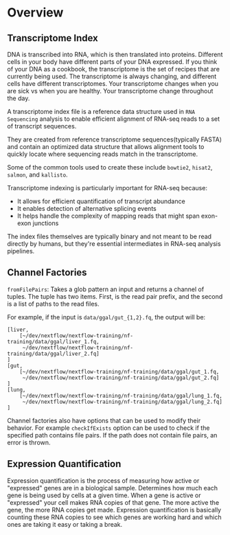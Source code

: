 # Overview

## Transcriptome Index

DNA is transcribed into RNA, which is then translated into proteins. Different cells in your body have different parts of your DNA expressed. If you think of your DNA as a cookbook, the transcriptome is the set of recipes that are currently being used. The transcriptome is always changing, and different cells have different transcriptomes. Your transcriptome changes when you are sick vs when you are healthy. Your transcriptome change throughout the day.

A transcriptome index file is a reference data structure used in `RNA Sequencing` analysis to enable efficient alignment of RNA-seq reads to a set of transcript sequences.

They are created from reference transcriptome sequences(typically FASTA) and contain an optimized data structure that allows alignment tools to quickly locate where sequencing reads match in the transcriptome.

Some of the common tools used to create these include `bowtie2`, `hisat2`, `salmon`, and `kallisto`.

Transcriptome indexing is particularly important for RNA-seq because:
- It allows for efficient quantification of transcript abundance
- It enables detection of alternative splicing events
- It helps handle the complexity of mapping reads that might span exon-exon junctions

The index files themselves are typically binary and not meant to be read directly by humans, but they're essential intermediates in RNA-seq analysis pipelines.

## Channel Factories

`fromFilePairs`: Takes a glob pattern an input and returns a channel of tuples. The tuple has two items. First, is the read pair prefix, and the second is a list of paths to the read files.

For example, if the input is `data/ggal/gut_{1,2}.fq`, the output will be:

```console
[liver,
    [~/dev/nextflow/nextflow-training/nf-training/data/ggal/liver_1.fq,
     ~/dev/nextflow/nextflow-training/nf-training/data/ggal/liver_2.fq]
]
[gut,
    [~/dev/nextflow/nextflow-training/nf-training/data/ggal/gut_1.fq,
     ~/dev/nextflow/nextflow-training/nf-training/data/ggal/gut_2.fq]
]
[lung,
    [~/dev/nextflow/nextflow-training/nf-training/data/ggal/lung_1.fq,
     ~/dev/nextflow/nextflow-training/nf-training/data/ggal/lung_2.fq]
]
```

Channel factories also have options that can be used to modify their behavior. For example `checkIfExists` option can be used to check if the specified path contains file pairs. If the path does not contain file pairs, an error is thrown.

## Expression Quantification

Expression quantification is the process of measuring how active or "expressed" genes are in a biological sample. Determines how much each gene is being used by cells at a given time. When a gene is active or "expressed" your cell makes RNA copies of that gene. The more active the gene, the more RNA copies get made. Expression quantification is basically counting these RNA copies to see which genes are working hard and which ones are taking it easy or taking a break.





